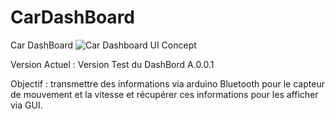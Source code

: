 # CarDashBoard
Car DashBoard
![Car Dashboard UI Concept](https://github.com/PaulSenecal/CarDashBoard/assets/102356707/7b186d27-d6b4-4627-bc99-1f0b49670fc6)

Version Actuel : Version Test du DashBord A.0.0.1 

Objectif : transmettre des informations via arduino Bluetooth pour le capteur de mouvement et la vitesse
et récupérer ces informations pour les afficher via GUI.